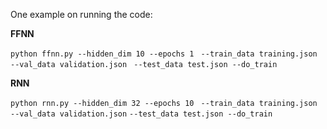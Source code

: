 
One example on running the code:

**FFNN**

``python ffnn.py --hidden_dim 10 --epochs 1 ``
``--train_data training.json --val_data validation.json ``
``--test_data test.json --do_train ``

**RNN**

``python rnn.py --hidden_dim 32 --epochs 10 ``
``--train_data training.json --val_data validation.json``
``--test_data test.json --do_train ``
